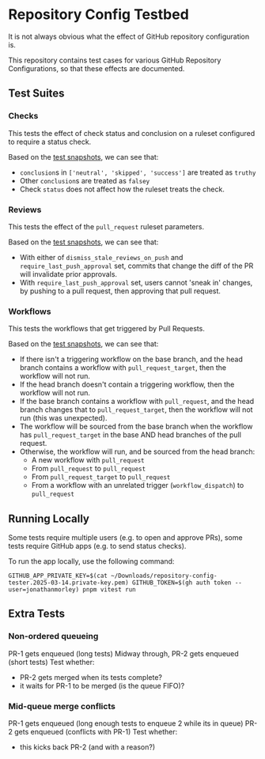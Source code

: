 # Repository Config Testbed

It is not always obvious what the effect of GitHub repository configuration is.

This repository contains test cases for various GitHub Repository Configurations, so that these effects are documented.

## Test Suites

### Checks

This tests the effect of check status and conclusion on a ruleset configured to require a status check.

Based on the [test snapshots](./tests/__snapshots__/checks.test.ts.snap), we can see that:

- `conclusion`s in `['neutral', 'skipped', 'success']` are treated as `truthy`
- Other `conclusion`s are treated as `falsey`
- Check `status` does not affect how the ruleset treats the check.

### Reviews

This tests the effect of the `pull_request` ruleset parameters.

Based on the [test snapshots](./tests/__snapshots__/reviews.test.ts.snap), we can see that:

- With either of `dismiss_stale_reviews_on_push` and `require_last_push_approval` set, commits that change the diff of the PR will invalidate prior approvals.
- With `require_last_push_approval` set, users cannot 'sneak in' changes, by pushing to a pull request, then approving that pull request.

### Workflows

This tests the workflows that get triggered by Pull Requests.

Based on the [test snapshots](./tests/__snapshots__/workflows.test.ts.snap), we can see that:

- If there isn't a triggering workflow on the base branch, and the head branch contains a workflow with `pull_request_target`, then the workflow will not run.
- If the head branch doesn't contain a triggering workflow, then the workflow will not run.
- If the base branch contains a workflow with `pull_request`, and the head branch changes that to `pull_request_target`, then the workflow will not run (this was unexpected).
- The workflow will be sourced from the base branch when the workflow has `pull_request_target` in the base AND head branches of the pull request.
- Otherwise, the workflow will run, and be sourced from the head branch:
  - A new workflow with `pull_request`
  - From `pull_request` to `pull_request`
  - From `pull_request_target` to `pull_request`
  - From a workflow with an unrelated trigger (`workflow_dispatch`) to `pull_request`

## Running Locally

Some tests require multiple users (e.g. to open and approve PRs), some tests require GitHub apps (e.g. to send status checks).

To run the app locally, use the following command:

```
GITHUB_APP_PRIVATE_KEY=$(cat ~/Downloads/repository-config-tester.2025-03-14.private-key.pem) GITHUB_TOKEN=$(gh auth token --user=jonathanmorley) pnpm vitest run
```

## Extra Tests

### Non-ordered queueing

PR-1 gets enqueued (long tests)
Midway through, PR-2 gets enqueued (short tests)
Test whether:
  * PR-2 gets merged when its tests complete?
  * it waits for PR-1 to be merged (is the queue FIFO)?


### Mid-queue merge conflicts

PR-1 gets enqueued (long enough tests to enqueue 2 while its in queue)
PR-2 gets enqueued (conflicts with PR-1)
Test whether:
  * this kicks back PR-2 (and with a reason?)

